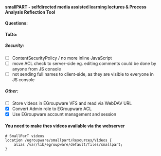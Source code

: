 #### **smallPART** - selfdirected media assisted learning lectures & Process Analysis Reflection Tool

#### Questions:

#### ToDo:

##### Security:
- [ ] ContentSecurityPolicy / no more inline JavaScript
- [ ] move ACL check to server-side eg. editing comments could be done by anyone from JS console
- [ ] not sending full names to client-side, as they are visible to everyone in JS console

##### Other:
- [ ] Store videos in EGroupware VFS and read via WebDAV URL
- [x] Convert Admin role to EGroupware ACL
- [x] Use EGroupware account management and session

#### You need to make thes videos available via the webserver
```
# SmallParT videos
location /egroupware/smallpart/Resources/Videos {
    alias /var/lib/egroupware/default/files/smallpart;
}
```